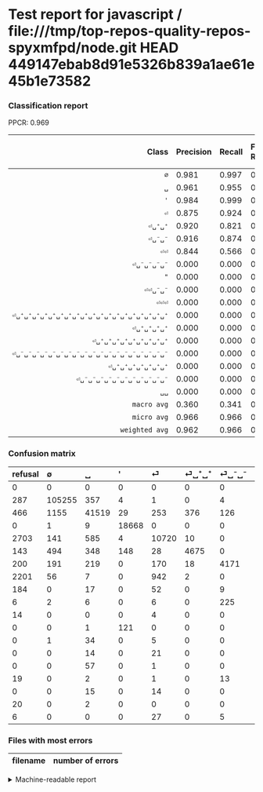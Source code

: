 # Test report for javascript / file:///tmp/top-repos-quality-repos-spyxmfpd/node.git HEAD 449147ebab8d91e5326b839a1ae61e45b1e73582

### Classification report

PPCR: 0.969

| Class | Precision | Recall | Full Recall | F1-score | Full F1-score | Support | Full Support | PPCR |
|------:|:----------|:-------|:------------|:---------|:---------|:--------|:-------------|:-----|
| `∅` | 0.981| 0.997| 0.994| 0.989| 0.987| 105623| 105910| 0.997 |
| `␣` | 0.961| 0.955| 0.945| 0.958| 0.953| 43469| 43935| 0.989 |
| `'` | 0.984| 0.999| 0.999| 0.992| 0.992| 18678| 18678| 1.000 |
| `⏎` | 0.875| 0.924| 0.749| 0.899| 0.808| 11603| 14306| 0.811 |
| `⏎␣⁺␣⁺` | 0.920| 0.821| 0.801| 0.868| 0.856| 5693| 5836| 0.975 |
| `⏎␣⁻␣⁻` | 0.916| 0.874| 0.839| 0.895| 0.876| 4772| 4972| 0.960 |
| `⏎⏎` | 0.844| 0.566| 0.290| 0.677| 0.432| 2319| 4520| 0.513 |
| `⏎␣⁻␣⁻␣⁻␣⁻` | 0.000| 0.000| 0.000| 0.000| 0.000| 239| 245| 0.976 |
| `"` | 0.000| 0.000| 0.000| 0.000| 0.000| 122| 122| 1.000 |
| `⏎⏎␣⁻␣⁻` | 0.000| 0.000| 0.000| 0.000| 0.000| 92| 276| 0.333 |
| `⏎⏎⏎` | 0.000| 0.000| 0.000| 0.000| 0.000| 74| 88| 0.841 |
| `⏎␣⁺␣⁺␣⁺␣⁺␣⁺␣⁺␣⁺␣⁺␣⁺␣⁺␣⁺␣⁺␣⁺␣⁺␣⁺␣⁺␣⁺␣⁺␣⁺` | 0.000| 0.000| 0.000| 0.000| 0.000| 58| 58| 1.000 |
| `⏎␣⁺␣⁺␣⁺␣⁺` | 0.000| 0.000| 0.000| 0.000| 0.000| 40| 40| 1.000 |
| `⏎␣⁺␣⁺␣⁺␣⁺␣⁺␣⁺␣⁺␣⁺␣⁺` | 0.000| 0.000| 0.000| 0.000| 0.000| 35| 35| 1.000 |
| `⏎␣⁻␣⁻␣⁻␣⁻␣⁻␣⁻␣⁻␣⁻␣⁻␣⁻␣⁻␣⁻␣⁻␣⁻␣⁻␣⁻␣⁻␣⁻␣⁻` | 0.000| 0.000| 0.000| 0.000| 0.000| 32| 38| 0.842 |
| `⏎␣⁺␣⁺␣⁺␣⁺␣⁺␣⁺␣⁺` | 0.000| 0.000| 0.000| 0.000| 0.000| 29| 29| 1.000 |
| `⏎␣⁻␣⁻␣⁻␣⁻␣⁻␣⁻␣⁻␣⁻␣⁻␣⁻␣⁻` | 0.000| 0.000| 0.000| 0.000| 0.000| 16| 35| 0.457 |
| `␣␣` | 0.000| 0.000| 0.000| 0.000| 0.000| 2| 22| 0.091 |
| `macro avg` | 0.360| 0.341| 0.312| 0.349| 0.328| 192896| 199145| 0.969 |
| `micro avg` | 0.966| 0.966| 0.936| 0.966| 0.951| 192896| 199145| 0.969 |
| `weighted avg` | 0.962| 0.966| 0.936| 0.963| 0.943| 192896| 199145| 0.969 |

### Confusion matrix

|refusal|  ∅| ␣| '| ⏎| ⏎␣⁺␣⁺| ⏎␣⁻␣⁻| ⏎⏎| ⏎⏎␣⁻␣⁻| ⏎␣⁻␣⁻␣⁻␣⁻| ⏎⏎⏎| "| ⏎␣⁺␣⁺␣⁺␣⁺| ⏎␣⁺␣⁺␣⁺␣⁺␣⁺␣⁺␣⁺␣⁺␣⁺| ⏎␣⁺␣⁺␣⁺␣⁺␣⁺␣⁺␣⁺␣⁺␣⁺␣⁺␣⁺␣⁺␣⁺␣⁺␣⁺␣⁺␣⁺␣⁺␣⁺| ⏎␣⁻␣⁻␣⁻␣⁻␣⁻␣⁻␣⁻␣⁻␣⁻␣⁻␣⁻| ⏎␣⁺␣⁺␣⁺␣⁺␣⁺␣⁺␣⁺| ␣␣| ⏎␣⁻␣⁻␣⁻␣⁻␣⁻␣⁻␣⁻␣⁻␣⁻␣⁻␣⁻␣⁻␣⁻␣⁻␣⁻␣⁻␣⁻␣⁻␣⁻| 
|:---|:---|:---|:---|:---|:---|:---|:---|:---|:---|:---|:---|:---|:---|:---|:---|:---|:---|:---|
|0 |0 |0 |0 |0 |0 |0 |0 |0 |0 |0 |0 |0 |0 |0 |0 |0 |0 |0 |
|287 |105255 |357 |4 |1 |0 |4 |2 |0 |0 |0 |0 |0 |0 |0 |0 |0 |0 |0 |
|466 |1155 |41519 |29 |253 |376 |126 |11 |0 |0 |0 |0 |0 |0 |0 |0 |0 |0 |0 |
|0 |1 |9 |18668 |0 |0 |0 |0 |0 |0 |0 |0 |0 |0 |0 |0 |0 |0 |0 |
|2703 |141 |585 |4 |10720 |10 |0 |143 |0 |0 |0 |0 |0 |0 |0 |0 |0 |0 |0 |
|143 |494 |348 |148 |28 |4675 |0 |0 |0 |0 |0 |0 |0 |0 |0 |0 |0 |0 |0 |
|200 |191 |219 |0 |170 |18 |4171 |3 |0 |0 |0 |0 |0 |0 |0 |0 |0 |0 |0 |
|2201 |56 |7 |0 |942 |2 |0 |1312 |0 |0 |0 |0 |0 |0 |0 |0 |0 |0 |0 |
|184 |0 |17 |0 |52 |0 |9 |14 |0 |0 |0 |0 |0 |0 |0 |0 |0 |0 |0 |
|6 |2 |6 |0 |6 |0 |225 |0 |0 |0 |0 |0 |0 |0 |0 |0 |0 |0 |0 |
|14 |0 |0 |0 |4 |0 |0 |70 |0 |0 |0 |0 |0 |0 |0 |0 |0 |0 |0 |
|0 |0 |1 |121 |0 |0 |0 |0 |0 |0 |0 |0 |0 |0 |0 |0 |0 |0 |0 |
|0 |1 |34 |0 |5 |0 |0 |0 |0 |0 |0 |0 |0 |0 |0 |0 |0 |0 |0 |
|0 |0 |14 |0 |21 |0 |0 |0 |0 |0 |0 |0 |0 |0 |0 |0 |0 |0 |0 |
|0 |0 |57 |0 |1 |0 |0 |0 |0 |0 |0 |0 |0 |0 |0 |0 |0 |0 |0 |
|19 |0 |2 |0 |1 |0 |13 |0 |0 |0 |0 |0 |0 |0 |0 |0 |0 |0 |0 |
|0 |0 |15 |0 |14 |0 |0 |0 |0 |0 |0 |0 |0 |0 |0 |0 |0 |0 |0 |
|20 |0 |2 |0 |0 |0 |0 |0 |0 |0 |0 |0 |0 |0 |0 |0 |0 |0 |0 |
|6 |0 |0 |0 |27 |0 |5 |0 |0 |0 |0 |0 |0 |0 |0 |0 |0 |0 |0 |

### Files with most errors

| filename | number of errors|
|:----:|:-----|

<details>
    <summary>Machine-readable report</summary>
```json
{
  "cl_report": {"\"": {"f1-score": 0.0, "precision": 0.0, "recall": 0.0, "support": 122}, "\u0027": {"f1-score": 0.991607351535111, "precision": 0.9838726678612839, "recall": 0.9994646107720313, "support": 18678}, "macro avg": {"f1-score": 0.348736904466224, "precision": 0.3600833065665653, "recall": 0.34089010949101106, "support": 192896}, "micro avg": {"f1-score": 0.9659090909090909, "precision": 0.9659090909090909, "recall": 0.9659090909090909, "support": 192896}, "weighted avg": {"f1-score": 0.9632785740774954, "precision": 0.9616589079068664, "recall": 0.9659090909090909, "support": 192896}, "\u2205": {"f1-score": 0.9886858382765277, "precision": 0.9809778556516552, "recall": 0.9965159103604329, "support": 105623}, "\u23ce": {"f1-score": 0.8990271720899027, "precision": 0.8754593711719069, "recall": 0.923898991640093, "support": 11603}, "\u23ce\u23ce": {"f1-score": 0.6773360867320598, "precision": 0.8437299035369775, "recall": 0.5657611039241052, "support": 2319}, "\u23ce\u23ce\u23ce": {"f1-score": 0.0, "precision": 0.0, "recall": 0.0, "support": 74}, "\u23ce\u23ce\u2423\u207b\u2423\u207b": {"f1-score": 0.0, "precision": 0.0, "recall": 0.0, "support": 92}, "\u23ce\u2423\u207a\u2423\u207a": {"f1-score": 0.867829961017264, "precision": 0.9200944695925999, "recall": 0.8211839100649921, "support": 5693}, "\u23ce\u2423\u207a\u2423\u207a\u2423\u207a\u2423\u207a": {"f1-score": 0.0, "precision": 0.0, "recall": 0.0, "support": 40}, "\u23ce\u2423\u207a\u2423\u207a\u2423\u207a\u2423\u207a\u2423\u207a\u2423\u207a\u2423\u207a": {"f1-score": 0.0, "precision": 0.0, "recall": 0.0, "support": 29}, "\u23ce\u2423\u207a\u2423\u207a\u2423\u207a\u2423\u207a\u2423\u207a\u2423\u207a\u2423\u207a\u2423\u207a\u2423\u207a": {"f1-score": 0.0, "precision": 0.0, "recall": 0.0, "support": 35}, "\u23ce\u2423\u207a\u2423\u207a\u2423\u207a\u2423\u207a\u2423\u207a\u2423\u207a\u2423\u207a\u2423\u207a\u2423\u207a\u2423\u207a\u2423\u207a\u2423\u207a\u2423\u207a\u2423\u207a\u2423\u207a\u2423\u207a\u2423\u207a\u2423\u207a\u2423\u207a": {"f1-score": 0.0, "precision": 0.0, "recall": 0.0, "support": 58}, "\u23ce\u2423\u207b\u2423\u207b": {"f1-score": 0.8945844504021447, "precision": 0.9160992752031627, "recall": 0.874056999161777, "support": 4772}, "\u23ce\u2423\u207b\u2423\u207b\u2423\u207b\u2423\u207b": {"f1-score": 0.0, "precision": 0.0, "recall": 0.0, "support": 239}, "\u23ce\u2423\u207b\u2423\u207b\u2423\u207b\u2423\u207b\u2423\u207b\u2423\u207b\u2423\u207b\u2423\u207b\u2423\u207b\u2423\u207b\u2423\u207b": {"f1-score": 0.0, "precision": 0.0, "recall": 0.0, "support": 16}, "\u23ce\u2423\u207b\u2423\u207b\u2423\u207b\u2423\u207b\u2423\u207b\u2423\u207b\u2423\u207b\u2423\u207b\u2423\u207b\u2423\u207b\u2423\u207b\u2423\u207b\u2423\u207b\u2423\u207b\u2423\u207b\u2423\u207b\u2423\u207b\u2423\u207b\u2423\u207b": {"f1-score": 0.0, "precision": 0.0, "recall": 0.0, "support": 32}, "\u2423": {"f1-score": 0.9581934203390221, "precision": 0.961265975180589, "recall": 0.9551404449147668, "support": 43469}, "\u2423\u2423": {"f1-score": 0.0, "precision": 0.0, "recall": 0.0, "support": 2}},
  "cl_report_full": {"\"": {"f1-score": 0.0, "precision": 0.0, "recall": 0.0, "support": 122}, "\u0027": {"f1-score": 0.991607351535111, "precision": 0.9838726678612839, "recall": 0.9994646107720313, "support": 18678}, "macro avg": {"f1-score": 0.32798502416083, "precision": 0.3600833065665653, "recall": 0.3121028564940336, "support": 199145}, "micro avg": {"f1-score": 0.9505128290153325, "precision": 0.9659090909090909, "recall": 0.9355996886690602, "support": 199145}, "weighted avg": {"f1-score": 0.9431436320418024, "precision": 0.9579344540448619, "recall": 0.9355996886690602, "support": 199145}, "\u2205": {"f1-score": 0.9873549524872659, "precision": 0.9809778556516552, "recall": 0.9938155037295817, "support": 105910}, "\u23ce": {"f1-score": 0.807502542277127, "precision": 0.8754593711719069, "recall": 0.7493359429609954, "support": 14306}, "\u23ce\u23ce": {"f1-score": 0.43193415637860083, "precision": 0.8437299035369775, "recall": 0.2902654867256637, "support": 4520}, "\u23ce\u23ce\u23ce": {"f1-score": 0.0, "precision": 0.0, "recall": 0.0, "support": 88}, "\u23ce\u23ce\u2423\u207b\u2423\u207b": {"f1-score": 0.0, "precision": 0.0, "recall": 0.0, "support": 276}, "\u23ce\u2423\u207a\u2423\u207a": {"f1-score": 0.8564623980947146, "precision": 0.9200944695925999, "recall": 0.8010623714873201, "support": 5836}, "\u23ce\u2423\u207a\u2423\u207a\u2423\u207a\u2423\u207a": {"f1-score": 0.0, "precision": 0.0, "recall": 0.0, "support": 40}, "\u23ce\u2423\u207a\u2423\u207a\u2423\u207a\u2423\u207a\u2423\u207a\u2423\u207a\u2423\u207a": {"f1-score": 0.0, "precision": 0.0, "recall": 0.0, "support": 29}, "\u23ce\u2423\u207a\u2423\u207a\u2423\u207a\u2423\u207a\u2423\u207a\u2423\u207a\u2423\u207a\u2423\u207a\u2423\u207a": {"f1-score": 0.0, "precision": 0.0, "recall": 0.0, "support": 35}, "\u23ce\u2423\u207a\u2423\u207a\u2423\u207a\u2423\u207a\u2423\u207a\u2423\u207a\u2423\u207a\u2423\u207a\u2423\u207a\u2423\u207a\u2423\u207a\u2423\u207a\u2423\u207a\u2423\u207a\u2423\u207a\u2423\u207a\u2423\u207a\u2423\u207a\u2423\u207a": {"f1-score": 0.0, "precision": 0.0, "recall": 0.0, "support": 58}, "\u23ce\u2423\u207b\u2423\u207b": {"f1-score": 0.8758005249343832, "precision": 0.9160992752031627, "recall": 0.838897827835881, "support": 4972}, "\u23ce\u2423\u207b\u2423\u207b\u2423\u207b\u2423\u207b": {"f1-score": 0.0, "precision": 0.0, "recall": 0.0, "support": 245}, "\u23ce\u2423\u207b\u2423\u207b\u2423\u207b\u2423\u207b\u2423\u207b\u2423\u207b\u2423\u207b\u2423\u207b\u2423\u207b\u2423\u207b\u2423\u207b": {"f1-score": 0.0, "precision": 0.0, "recall": 0.0, "support": 35}, "\u23ce\u2423\u207b\u2423\u207b\u2423\u207b\u2423\u207b\u2423\u207b\u2423\u207b\u2423\u207b\u2423\u207b\u2423\u207b\u2423\u207b\u2423\u207b\u2423\u207b\u2423\u207b\u2423\u207b\u2423\u207b\u2423\u207b\u2423\u207b\u2423\u207b\u2423\u207b": {"f1-score": 0.0, "precision": 0.0, "recall": 0.0, "support": 38}, "\u2423": {"f1-score": 0.9530685091877374, "precision": 0.961265975180589, "recall": 0.9450096733811312, "support": 43935}, "\u2423\u2423": {"f1-score": 0.0, "precision": 0.0, "recall": 0.0, "support": 22}},
  "ppcr": 0.9686208541514977
}
```
</details>
